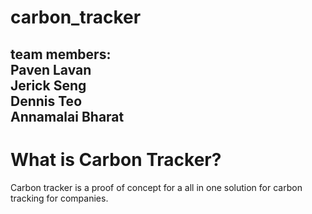 # carbon_tracker
team members:  
Paven Lavan  
Jerick Seng  
Dennis Teo  
Annamalai Bharat  
---
# What is Carbon Tracker?
Carbon tracker is a proof of concept for a all in one solution for carbon tracking for companies.
 
